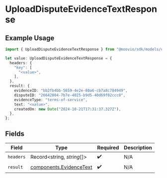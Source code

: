 # UploadDisputeEvidenceTextResponse

## Example Usage

```typescript
import { UploadDisputeEvidenceTextResponse } from "@moovio/sdk/models/operations";

let value: UploadDisputeEvidenceTextResponse = {
  headers: {
    "key": [
      "<value>",
    ],
  },
  result: {
    evidenceID: "bb2fb4bb-5659-4e2e-80a6-cb7a8c784949",
    disputeID: "26642004-7b7e-4025-b9d5-40d69f02ccc8",
    evidenceType: "terms-of-service",
    text: "<value>",
    createdOn: new Date("2024-10-21T17:31:37.327Z"),
  },
};
```

## Fields

| Field                                                              | Type                                                               | Required                                                           | Description                                                        |
| ------------------------------------------------------------------ | ------------------------------------------------------------------ | ------------------------------------------------------------------ | ------------------------------------------------------------------ |
| `headers`                                                          | Record<string, *string*[]>                                         | :heavy_check_mark:                                                 | N/A                                                                |
| `result`                                                           | [components.EvidenceText](../../models/components/evidencetext.md) | :heavy_check_mark:                                                 | N/A                                                                |
